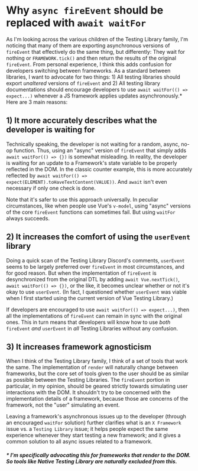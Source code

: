 # Why `async fireEvent` should be replaced with `await waitFor`

As I'm looking across the various children of the Testing Library family, I'm noticing that many of them are exporting asynchronous versions of `fireEvent` that effectively do the same thing, but differently: They wait for nothing or `FRAMEWORK.tick()` and then return the results of the original `fireEvent`. From personal experience, I think this adds confusion for developers switching between frameworks. As a standard between libraries, I want to advocate for two things: 1) All testing libraries should export _unaltered_ versions of `fireEvent` and 2) All testing library documentations should encourage developers to use `await waitFor(() => expect...)` whenever a JS framework applies updates asynchronously.\* Here are 3 main reasons:

## 1) It more accurately describes what the developer is waiting for

Technically speaking, the developer is not waiting for a random, async, no-op function. Thus, using an "async" version of `fireEvent` that simply adds `await waitFor(() => {})` is somewhat misleading. In reality, the developer is waiting for an update to a Framework's state variable to be properly reflected in the DOM. In the classic counter example, this is more accurately reflected by `await waitFor(() => expect(ELEMENT).toHaveTextContent(VALUE))`. And `await` isn't even necessary if only one check is done.

Note that it's safer to use this approach universally. In peculiar circumstances, like when people use Vue's `v-model`, using "async" versions of the core `fireEvent` functions can sometimes fail. But using `waitFor` always succeeds.

## 2) It increases the comfort of using the `userEvent` library

Doing a quick scan of the Testing Library Discord's comments, `userEvent` seems to be largely preferred over `fireEvent` in most circumstances, and for good reason. But when the implementation of `fireEvent` is desynchronized from the original DTL by adding `await Vue.nextTick()`, `await waitFor(() => {})`, or the like, it becomes unclear whether or not it's okay to use `userEvent`. (In fact, I questioned whether `userEvent` was viable when I first started using the current version of Vue Testing Library.)

If developers are encouraged to use `await waitFor(() => expect...)`, then all the implementations of `fireEvent` can remain in sync with the original ones. This in turn means that developers will know how to use _both_ `fireEvent` _and_ `userEvent` in _all_ Testing Libraries without any confusion.

## 3) It increases framework agnosticism

When I think of the Testing Library family, I think of a set of tools that work the same. The implementation of `render` will naturally change between frameworks, but the core set of tools given to the user should be as similar as possible between the Testing Libraries. The `fireEvent` portion in particular, in my opinion, should be geared strictly towards simulating user interactions with the DOM. It shouldn't try to be concerned with the implementation details of a framework, because those are concerns of the framework, not the "user" simulating an event.

Leaving a framework's asynchronous issues up to the developer (through an encouraged `waitFor` solution) further clarifies what is an `X Framework` issue vs. a `Testing Library` issue; it helps people expect the same experience whenever they start testing a new framework; and it gives a common solution to all async issues related to a framework.

##### \* I'm specifically advocating this for frameworks that render to the DOM. So tools like Native Testing Library are naturally excluded from this.
